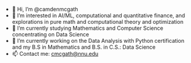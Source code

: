 - 👋 Hi, I’m @camdenmcgath
- 👀 I’m interested in AI/ML, computational and quantitative finance, and explorations in pure math and computational theory and optimization
- 🌱 I’m currently studying Mathematics and Computer Science concentrating on Data Science
- 💞️ I’m currently working on the Data Analysis with Python certification and my B.S in Mathematics and B.S. in C.S.: Data Science
- 📫 Contact me: cmcgath@nnu.edu

<!---
camoenmcgath/camocodes is a ✨ special ✨ repository because its `README.md` (this file) appears on your GitHub profile.
You can click the Preview link to take a look at your changes.
--->
